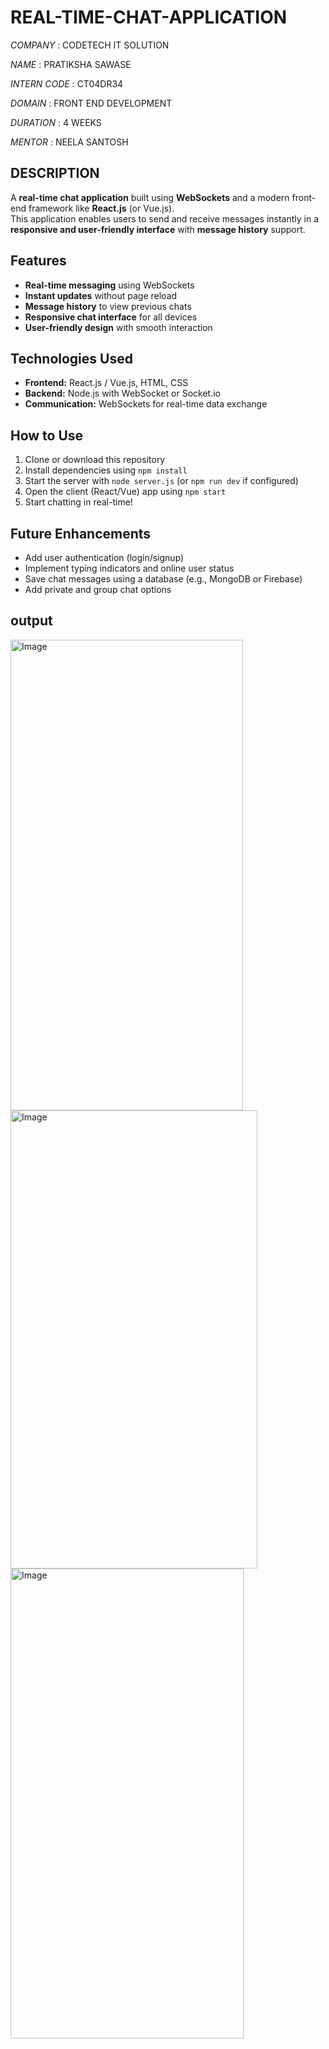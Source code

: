 # REAL-TIME-CHAT-APPLICATION


*COMPANY* : CODETECH IT SOLUTION


*NAME* : PRATIKSHA SAWASE 


*INTERN CODE* : CT04DR34


*DOMAIN* : FRONT END DEVELOPMENT


*DURATION* : 4 WEEKS 


*MENTOR* : NEELA SANTOSH

## DESCRIPTION


A **real-time chat application** built using **WebSockets** and a modern front-end framework like **React.js** (or Vue.js).  
This application enables users to send and receive messages instantly in a **responsive and user-friendly interface** with **message history** support.



## Features
- **Real-time messaging** using WebSockets  
- **Instant updates** without page reload  
- **Message history** to view previous chats  
- **Responsive chat interface** for all devices  
- **User-friendly design** with smooth interaction  


## Technologies Used
- **Frontend:** React.js / Vue.js, HTML, CSS  
- **Backend:** Node.js with WebSocket or Socket.io  
- **Communication:** WebSockets for real-time data exchange  


## How to Use
1. Clone or download this repository  
2. Install dependencies using `npm install`  
3. Start the server with `node server.js` (or `npm run dev` if configured)  
4. Open the client (React/Vue) app using `npm start`  
5. Start chatting in real-time!  


## Future Enhancements
- Add user authentication (login/signup)  
- Implement typing indicators and online user status  
- Save chat messages using a database (e.g., MongoDB or Firebase)  
- Add private and group chat options  


## output

<img width="372" height="753" alt="Image" src="https://github.com/user-attachments/assets/959656b3-e371-4b91-aecd-fb34f4ee30e4" />

<img width="395" height="733" alt="Image" src="https://github.com/user-attachments/assets/8a9457c5-f431-4110-9277-065af6a85e6c" />

<img width="373" height="752" alt="Image" src="https://github.com/user-attachments/assets/f3ff2749-8fca-48fc-a735-c0cc1dc7c6cc" />

